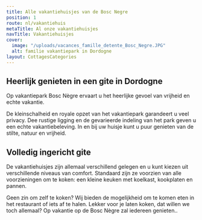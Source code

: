 ```yaml
---
title: Alle vakantiehuisjes van de Bosc Negre
position: 1
route: nl/vakantiehuis
metaTitle: Al onze vakantiehuisjes
navTitle: Vakantiehuisjes
cover:
  image: "/uploads/vacances_famille_detente_Bosc_Negre.JPG"
  alt: familie vakantiepark in Dordogne
layout: CottagesCategories
---
```


## Heerlijk genieten in een gite in Dordogne

Op vakantiepark Bosc Nègre ervaart u het heerlijke gevoel van vrijheid en echte vakantie.

De kleinschalheid en royale opzet van het vakantiepark garandeert u veel privacy. Dee rustige ligging en de gevarieerde indeling van het park geven u een echte vakantiebeleving.
In en bij uw huisje kunt u puur genieten van de stilte, natuur en vrijheid.

## Volledig ingericht gite

De vakantiehuisjes zijn allemaal verschillend gelegen en u kunt kiezen uit verschillende niveaus van comfort. Standaard zijn ze voorzien van alle voorzieningen om te koken: een kleine keuken met koelkast, kookplaten en pannen. 

Geen zin om zelf te koken? Wij bieden de mogelijkheid om te komen eten in het restaurant of iets af te halen. Lekker voor je laten koken, dat willen we toch allemaal? Op vakantie op de Bosc Nègre zal iedereen genieten..
